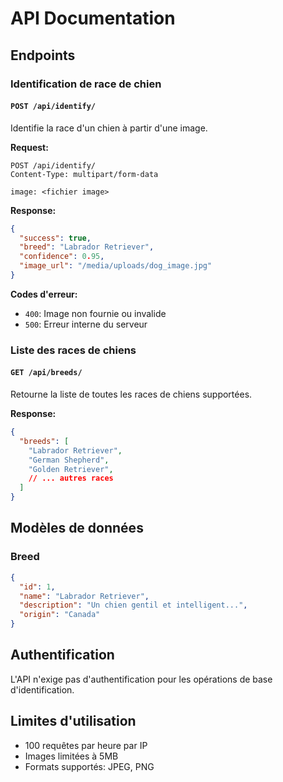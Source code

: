 # API Documentation

## Endpoints

### Identification de race de chien

#### `POST /api/identify/`

Identifie la race d'un chien à partir d'une image.

**Request:**
```http
POST /api/identify/
Content-Type: multipart/form-data

image: <fichier image>
```

**Response:**
```json
{
  "success": true,
  "breed": "Labrador Retriever",
  "confidence": 0.95,
  "image_url": "/media/uploads/dog_image.jpg"
}
```

**Codes d'erreur:**
- `400`: Image non fournie ou invalide
- `500`: Erreur interne du serveur

### Liste des races de chiens

#### `GET /api/breeds/`

Retourne la liste de toutes les races de chiens supportées.

**Response:**
```json
{
  "breeds": [
    "Labrador Retriever",
    "German Shepherd",
    "Golden Retriever",
    // ... autres races
  ]
}
```

## Modèles de données

### Breed

```json
{
  "id": 1,
  "name": "Labrador Retriever",
  "description": "Un chien gentil et intelligent...",
  "origin": "Canada"
}
```

## Authentification

L'API n'exige pas d'authentification pour les opérations de base d'identification.

## Limites d'utilisation

- 100 requêtes par heure par IP
- Images limitées à 5MB
- Formats supportés: JPEG, PNG